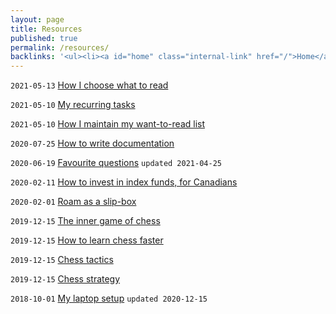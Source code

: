 ```yaml
---
layout: page
title: Resources
published: true
permalink: /resources/
backlinks: '<ul><li><a id="home" class="internal-link" href="/">Home</a></li></ul>'
---
```


`2021-05-13` <a id="how-i-choose-what-to-read" class="internal-link" href="/how-i-choose-what-to-read/">How I choose what to read</a>

`2021-05-10` <a id="my-recurring-tasks" class="internal-link" href="/my-recurring-tasks/">My recurring tasks</a>

`2021-05-10` <a id="how-i-maintain-my-want-to-read-list" class="internal-link" href="/how-i-maintain-my-want-to-read-list/">How I maintain my want-to-read list</a>

`2020-07-25` <a id="how-to-write-documentation" class="internal-link" href="/how-to-write-documentation/">How to write documentation</a>

`2020-06-19` <a id="favourite-questions" class="internal-link" href="/favourite-questions/">Favourite questions</a> `updated 2021-04-25`

`2020-02-11` <a id="how-to-invest-in-index-funds" class="internal-link" href="/how-to-invest-in-index-funds/">How to invest in index funds, for Canadians</a>

`2020-02-01` <a id="roam-as-a-slip-box" class="internal-link" href="/roam-as-a-slip-box/">Roam as a slip-box</a>

`2019-12-15` <a id="inner-game-of-chess" class="internal-link" href="/inner-game-of-chess/">The inner game of chess</a>

`2019-12-15` <a id="how-to-learn-chess-faster" class="internal-link" href="/how-to-learn-chess-faster/">How to learn chess faster</a>

`2019-12-15` <a id="chess-tactics" class="internal-link" href="/chess-tactics/">Chess tactics</a>

`2019-12-15` <a id="chess-strategy" class="internal-link" href="/chess-strategy/">Chess strategy</a>

`2018-10-01` <a id="laptop-setup" class="internal-link" href="/laptop-setup/">My laptop setup</a> `updated 2020-12-15`

